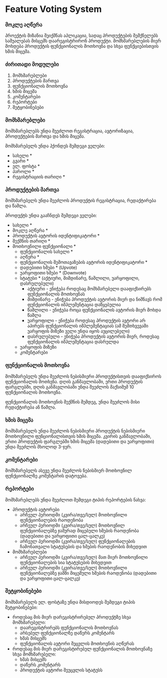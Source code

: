 # **Feature Voting System**

### მოკლე აღწერა

პროექტის მიზანია შეიქმნას აპლიკაცია, სადაც პროდუქტების შემქნელებს საშუალებას მისცემს დაარეგისტრირონ პროდუქტი. მომხმარებლების მიერ მოხდება პროდუქტის ფუნქციონალის მოთხოვნა და სხვა ფუნქციებისთვის ხმის მიცემა.

### ძირითადი მოდულები

1. მომხმარებლები
2. პროდუქტების მართვა
3. ფუნქციონალის მოთხოვნა
4. ხმის მიცემა
5. კომენტარები
6. რეპორტები
7. შეტყობინებები

### მომხმარებლები

მომხმარებლებს უნდა შეეძლოთ რეგისტრაცია, ავტორიზაცია, პროდუქტების მართვა და ხმის მიცემა.

მომხმარებელს უნდა ჰქონდეს შემდეგი ველები:

- სახელი *
- გვარი *
- ელ. ფოსტა *
- პაროლი *
- რეგისტრაციის თარიღი *

### პროდუქტების მართვა

მომხმარებელს უნდა შეეძლოს პროდუქტის რეგისტრაცია, რედაქტირება და წაშლა.

პროდუქტს უნდა გააჩნდეს შემდეგი ველები:

- სახელი *
- მოკლე აღწერა *
- პროდუქტის ავტორის იდენტიფიკატორი *
- შექმნის თარიღი *
- მოთხოვნილი ფუნქციონალი *
    - ფუნქციონალის სახელი *
    - აღწერა *
    - ფუნქციონალის შემოთავაზების ავტორის იდენტიფიკატორი *
    - დადებითი ხმები * (Upvote)
    - უარყოფითი ხმები * (Downvote)
    - სტატუსი * (აქტიური, მიმდინარე,  წაშლილი, უარყოფილი, დასრულებული)
        - აქტიური - ენიჭება როდესაც მომხმარებელი დააფიქსირებს ფუნქციონალის მოთხოვნას
        - მიმდინარე - ენიჭება პროდუქტის ავტორის მიერ და ნიშნავს რომ ფუნქციონალის იმპლემენტაცია დაწყებულია
        - წაშლილი - ენიჭება როცა ფუნქციონალის ავტორის მიერ მოხდა წაშლა
        - უარყოფილი - ენიჭება როდესაც პროდუქტის ავტორი არ აპირებს ფუნქციონალის იმპლემენტაციას (ამ შემთხვევაში უარყოფის მიზეზი ველი უნდა იყოს აუცილებელი)
        - დასრულებული - ენიჭება პროდუქტის ავტორის მიერ, როდესაც ფუნქციონალის იმპლემენტაცია დასრულდა
    - უარყოფის მიზეზი
    - კომენტარები

### ფუნქციონალის მოთხოვნა

მომხმარებელს უნდა შეეძლოს ნებისმიერი პროდუქტისთვის დააფიქსიროს ფუნქციონალის მოთხვნა. დღის განმავლობაში, ერთი პროდუქტის ფარგლებში, დღის განმავლობაში უნდა შეეძლოს მაქსიმუმ 10 ფუნქციონალის მოთხოვნა.

ფუნქციონალის მოთხოვნის შექმნის შემდეგ, უნდა შეეძლოს მისი რედაქტირება ან წაშლა. 

### ხმის მიცემა

მომხმარებელს უნდა შეეძლოს ნებისმიერი პროდუქტის ნებისმიერი მოთხოვნილი ფუნციონალისთვის ხმის მიცემა. კვირის განმავლობაში, ერთი პროდუქტის ფარგლებში ხმის მიცემა (დადებითი და უარყოფითი) უნდა შეეძლოს მხოლოდ 3-ჯერ.

### კომენტარები

მომხმარებელს ასევე უნდა შეეძლოს ნებისმიერ მოთხოვნილ ფუნქციონალზე კომენტარის დატოვება.

### რეპორტები

მომხმარებლებს უნდა შეეძლოთ შემდეგი ტიპის რეპორტების ნახვა:

- პროდუქტის ავტორები
    - არჩეულ პერიოდში (კვირა/თვე/სულ) მოთხოვნილი ფუნქციონალების რაოდენობა
    - არჩეულ პერიოდში (კვირა/თვე/სულ) მოთხოვნილ ფუნქციონალებზე ჯამურად მიცებული ხმების რაოდენობა (დადებითი და უარყოფითი ცალ-ცალკე)
    - არჩეულ პერიოდში (კვირა/თვე/სულ) ფუნქციონალების ჩამონათვალი სტატუსების და ხმების რაოდენობის მიხედვით
- მომხმარებლები
    - არჩეულ პერიოდში (კვირა/თვე/სულ) მათ მიერ მოთხოვნილი ფუნქციონალების სია სტატუსების მიხედვით
    - არჩეულ პერიოდში (კვირა/თვე/სულ) მოთხოვნილი ფუნქციონალებზე ჯამში მიცემული ხმების რაოდენობა (დადებითი და უარყოფითი ცალ-ცალკე)

### შეტყობინებები

მომხმარებელს ელ. ფოსტაზე უნდა მისდიოდეს შემდეგი ტიპის შეტყობინებები:

- როდესაც მის მიერ დარეგისტრირებულ პროდუქტზე სხვა მომხმარებელი:
    - დაარეგისტრირებს ფუნქციონალის მოთხოვნას
    - არსებულ ფუნქციონალზე დაწერს კომენტარს
    - ხმას მისცემს
    - ფუნქციონალის ავტორი შეცვლის მოთხოვნის აღწერას
- როდესაც მის მიერ დარეგისტირებულ ფუნქციონალის მოთხოვნაზე სხვა მომხმარებელი:
    - ხმას მისცემს
    - დაწერს კომენტარს
    - პროდუქტის ავტორი შეუცვლის სტატუსს
